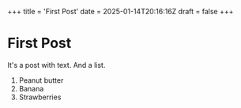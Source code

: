+++
title = 'First Post'
date = 2025-01-14T20:16:16Z
draft = false
+++

# First Post

It's a post with text. And a list.

1. Peanut butter
2. Banana
3. Strawberries
